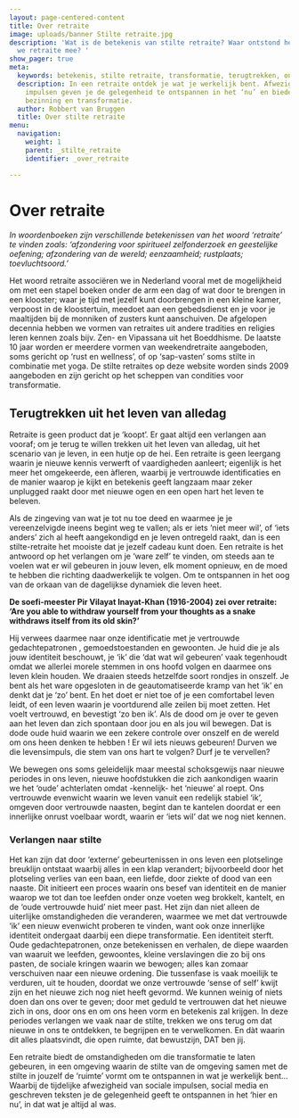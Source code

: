```yaml
---
layout: page-centered-content
title: Over retraite
image: uploads/banner Stilte retraite.jpg
description: 'Wat is de betekenis van stilte retraite? Waar ontstond het? Waar associeren
  we retraite mee? '
show_pager: true
meta:
  keywords: betekenis, stilte retraite, transformatie, terugtrekken, ontwikkeling
  description: In een retraite ontdek je wat je werkelijk bent. Afwezigheid van sociale
    impulsen geven je de gelegenheid te ontspannen in het ‘nu’ en bieden ruimte voor
    bezinning en transformatie.
  author: Robbert van Bruggen
  title: Over stilte retraite
menu:
  navigation:
    weight: 1
    parent: _stilte_retraite
    identifier: _over_retraite

---
```

# Over retraite

_In woordenboeken zijn verschillende betekenissen van het woord ‘retraite’ te vinden zoals: ‘afzondering voor spiritueel zelfonderzoek en geestelijke oefening; afzondering van de wereld; eenzaamheid; rustplaats; toevluchtsoord.’_

Het woord retraite associëren we in Nederland vooral met de mogelijkheid om met een stapel boeken onder de arm een dag of wat door te brengen in een klooster; waar je tijd met jezelf kunt doorbrengen in een kleine kamer, verpoost in de kloostertuin, meedoet aan een gebedsdienst en je voor je maaltijden bij de monniken of zusters kunt aanschuiven. De afgelopen decennia hebben we vormen van retraites uit andere tradities en religies leren kennen zoals bijv. Zen- en Vipassana uit het Boeddhisme. De laatste 10 jaar worden er meerdere vormen van weekendretraite aangeboden, soms gericht op ‘rust en wellness’, of op ‘sap-vasten’ soms stilte in combinatie met yoga. De stilte retraites op deze website worden sinds 2009 aangeboden en zijn gericht op het scheppen van condities voor transformatie.

## Terugtrekken uit het leven van alledag

Retraite is geen product dat je ‘koopt’. Er gaat altijd een verlangen aan vooraf; om je terug te willen trekken uit het leven van alledag, uit het scenario van je leven, in een hutje op de hei. Een retraite is geen leergang waarin je nieuwe kennis verwerft of vaardigheden aanleert; eigenlijk is het meer het omgekeerde, een àfleren, waarbij je vertrouwde identificaties en de manier waarop je kijkt en betekenis geeft langzaam maar zeker unplugged raakt door met nieuwe ogen en een open hart het leven te beleven.

Als de zingeving van wat je tot nu toe deed en waarmee je je vereenzelvigde ineens begint weg te vallen; als er iets ‘niet meer wil’, of ‘iets anders’ zich al heeft aangekondigd en je leven ontregeld raakt, dan is een stilte-retraite het mooiste dat je jezelf cadeau kunt doen. Een retraite is het antwoord op het verlangen om je ‘ware zelf’ te vinden, om steeds aan te voelen wat er wil gebeuren in jouw leven, elk moment opnieuw, en de moed te hebben die richting daadwerkelijk te volgen. Om te ontspannen in het oog van de orkaan van de dagelijkse dynamiek die leven heet.

**De soefi-meester Pir Vilayat Inayat-Khan (1916-2004) zei over retraite: ‘Are you able to withdraw yourself from your thoughts as a snake withdraws itself from its old skin?’**

Hij verwees daarmee naar onze identificatie met je vertrouwde gedachtepatronen , gemoedstoestanden en gewoonten. Je huid die je als jouw identiteit beschouwt, je ‘ik’ die ‘dat wat wil gebeuren’ vaak tegenhoudt omdat we allerlei morele stemmen in ons hoofd volgen en daarmee ons leven klein houden. We draaien steeds hetzelfde soort rondjes in onszelf. Je bent als het ware opgesloten in de geautomatiseerde kramp van het ‘ik’ en denkt dat je ‘zo’ bent. En het doet er niet toe of je een comfortabel leven leidt, of een leven waarin je voortdurend alle zeilen bij moet zetten. Het voelt vertrouwd, en bevestigt ‘zo ben ik’. Als de dood om je over te geven aan het leven dan zich spontaan door jou en als jou wil bewegen. Dat is dode oude huid waarin we een zekere controle over onszelf en de wereld om ons heen denken te hebben ! Er wil iets nieuws gebeuren! Durven we die levensimpuls, die stem van ons hart te volgen? Durf je te vervellen?

We bewegen ons soms geleidelijk maar meestal schoksgewijs naar nieuwe periodes in ons leven, nieuwe hoofdstukken die zich aankondigen waarin we het ‘oude’ achterlaten omdat -kennelijk- het ‘nieuwe’ al roept. Ons vertrouwde evenwicht waarin we leven vanuit een redelijk stabiel ‘ik’, omgeven door vertrouwde naasten, begint dan te kantelen doordat er een innerlijke onrust voelbaar wordt, waarin er ‘iets wil’ dat we nog niet kennen.

### Verlangen naar stilte

Het kan zijn dat door ‘externe’ gebeurtenissen in ons leven een plotselinge breuklijn ontstaat waarbij alles in een klap verandert; bijvoorbeeld door het plotseling verlies van een baan, een liefde, door ziekte of dood van een naaste. Dit initieert een proces waarin ons besef van identiteit en de manier waarop we tot dan toe leefden onder onze voeten weg brokkelt, kantelt, en de ‘oude vertrouwde huid’ niet meer past. Het zijn dan niet alleen de uiterlijke omstandigheden die veranderen, waarmee we met dat vertrouwde ‘ik’ een nieuw evenwicht proberen te vinden, want ook onze innerlijke identiteit ondergaat daarbij een diepe transformatie. Een identiteit sterft. Oude gedachtepatronen, onze betekenissen en verhalen, de diepe waarden van waaruit we leefden, gewoontes, kleine verslavingen die zo bij ons pasten, de sociale kringen waarin we bewogen; alles kan zomaar verschuiven naar een nieuwe ordening. Die tussenfase is vaak moeilijk te verduren, uit te houden, doordat we onze vertrouwde ‘sense of self’ kwijt zijn en het nieuwe zich nog niet heeft gevormd. We kunnen weinig of niets doen dan ons over te geven; door met geduld te vertrouwen dat het nieuwe zich in ons, door ons en om ons heen vorm en betekenis zal krijgen. In deze periodes verlangen we vaak naar de stilte, trekken we ons terug om dat nieuwe in ons te ontdekken, te begrijpen en te verwelkomen. En dàt waarin dit alles plaatsvindt, die open ruimte, dat bewustzijn, DAT ben jij.

Een retraite biedt de omstandigheden om die transformatie te laten gebeuren, in een omgeving waarin de stilte van de omgeving samen met de stilte in jouzelf de ‘ruimte’ vormt om te ontspannen in wat je werkelijk bent… Waarbij de tijdelijke afwezigheid van sociale impulsen, social media en geschreven teksten je de gelegenheid geeft te ontspannen in het ‘hier en nu’, in dat wat je altijd al was.